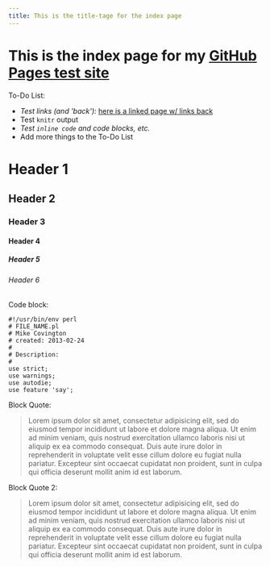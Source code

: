 ```yaml
---
title: This is the title-tage for the index page
---
```



<link href='https://fonts.googleapis.com/css?family=Chivo:900' rel='stylesheet' type='text/css'>
<link rel="stylesheet" type="text/css" href="stylesheets/stylesheet.css" media="screen" />
<link rel="stylesheet" type="text/css" href="stylesheets/pygment_trac.css" media="screen" />
<link rel="stylesheet" type="text/css" href="stylesheets/print.css" media="print" />


# This is the index page for my [GitHub Pages test site](http://mfcovington.github.com/gh-pages-test/)

To-Do List:

- *Test links (and 'back'):* [here is a linked page w/ links back](linked)
- Test `knitr` output
- *Test `inline code` and code blocks, etc.*
- Add more things to the To-Do List

# Header 1

## Header 2

### Header 3

#### Header 4

##### Header 5

###### Header 6

Code block:

    #!/usr/bin/env perl
    # FILE_NAME.pl
    # Mike Covington
    # created: 2013-02-24
    #
    # Description:
    #
    use strict;
    use warnings;
    use autodie;
    use feature 'say';

Block Quote:

> Lorem ipsum dolor sit amet, consectetur adipisicing elit, sed do eiusmod tempor incididunt ut labore et dolore magna aliqua. Ut enim ad minim veniam, quis nostrud exercitation ullamco laboris nisi ut aliquip ex ea commodo consequat. Duis aute irure dolor in reprehenderit in voluptate velit esse cillum dolore eu fugiat nulla pariatur. Excepteur sint occaecat cupidatat non proident, sunt in culpa qui officia deserunt mollit anim id est laborum.

Block Quote 2:

> Lorem ipsum dolor sit amet, consectetur adipisicing elit, sed do eiusmod
> tempor incididunt ut labore et dolore magna aliqua. Ut enim ad minim veniam,
> quis nostrud exercitation ullamco laboris nisi ut aliquip ex ea commodo
> consequat. Duis aute irure dolor in reprehenderit in voluptate velit esse
> cillum dolore eu fugiat nulla pariatur. Excepteur sint occaecat cupidatat non
> proident, sunt in culpa qui officia deserunt mollit anim id est laborum.
